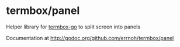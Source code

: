 termbox/panel
=============

Helper library for [termbox-go](https://github.com/nsf/termbox-go) to split screen into panels 

Documentation at http://godoc.org/github.com/errnoh/termbox/panel
